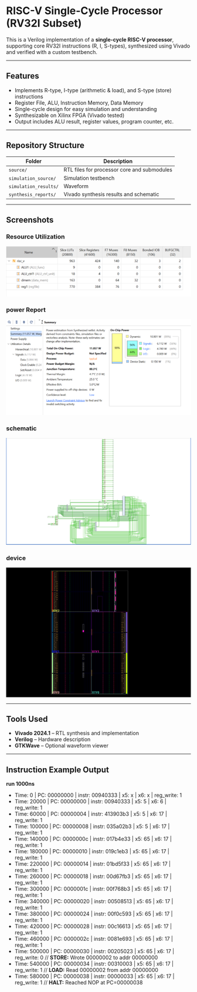 
#  RISC-V Single-Cycle Processor (RV32I Subset)

This is a Verilog implementation of a **single-cycle RISC-V processor**, supporting core RV32I instructions (R, I, S-types), synthesized using Vivado and verified with a custom testbench.

---

##  Features

- Implements R-type, I-type (arithmetic & load), and S-type (store) instructions
- Register File, ALU, Instruction Memory, Data Memory
- Single-cycle design for easy simulation and understanding
- Synthesizable on Xilinx FPGA (Vivado tested)
- Output includes ALU result, register values, program counter, etc.

---

##  Repository Structure

| Folder         | Description                                        |
|----------------|----------------------------------------------------|
| `source/`         | RTL files for processor core and submodules        |
| `simulation_source/`   | Simulation testbench                               |
| `simulation_results/`         | Waveform                |
| `synthesis_reports/` | Vivado synthesis results and schematic     |


---

##  Screenshots

###  Resource Utilization

![Utilization](synthesis_reports/resource_utilisation_report.png)

###  power Report

![power](synthesis_reports/power_report.png)

###  schematic

![schematic](synthesis_reports/schematic.png)

###  device

![device](synthesis_reports/device.png)

---

##  Tools Used

- **Vivado 2024.1** – RTL synthesis and implementation
- **Verilog** – Hardware description
- **GTKWave** – Optional waveform viewer


---

##  Instruction Example Output
 **run 1000ns**
- Time: 0 | PC: 00000000 | instr: 00940333 | x5:          x | x6:          x | reg_write: 1
- Time: 20000 | PC: 00000000 | instr: 00940333 | x5:          5 | x6:          6 | reg_write: 1
- Time: 60000 | PC: 00000004 | instr: 413903b3 | x5:          5 | x6:         17 | reg_write: 1
- Time: 100000 | PC: 00000008 | instr: 035a02b3 | x5:          5 | x6:         17 | reg_write: 1
- Time: 140000 | PC: 0000000c | instr: 017b4e33 | x5:         65 | x6:         17 | reg_write: 1
- Time: 180000 | PC: 00000010 | instr: 019c1eb3 | x5:         65 | x6:         17 | reg_write: 1
- Time: 220000 | PC: 00000014 | instr: 01bd5f33 | x5:         65 | x6:         17 | reg_write: 1
- Time: 260000 | PC: 00000018 | instr: 00d67fb3 | x5:         65 | x6:         17 | reg_write: 1
- Time: 300000 | PC: 0000001c | instr: 00f768b3 | x5:         65 | x6:         17 | reg_write: 1
- Time: 340000 | PC: 00000020 | instr: 00508513 | x5:         65 | x6:         17 | reg_write: 1
- Time: 380000 | PC: 00000024 | instr: 00f0c593 | x5:         65 | x6:         17 | reg_write: 1
- Time: 420000 | PC: 00000028 | instr: 00c16613 | x5:         65 | x6:         17 | reg_write: 1
- Time: 460000 | PC: 0000002c | instr: 0081e693 | x5:         65 | x6:         17 | reg_write: 1
- Time: 500000 | PC: 00000030 | instr: 00205023 | x5:         65 | x6:         17 | reg_write: 0
 // **STORE:** Wrote 00000002 to addr 00000000
- Time: 540000 | PC: 00000034 | instr: 00310003 | x5:         65 | x6:         17 | reg_write: 1
// **LOAD:** Read 00000002 from addr 00000000
- Time: 580000 | PC: 00000038 | instr: 00000033 | x5:         65 | x6:         17 | reg_write: 1
// **HALT:** Reached NOP at PC=00000038
